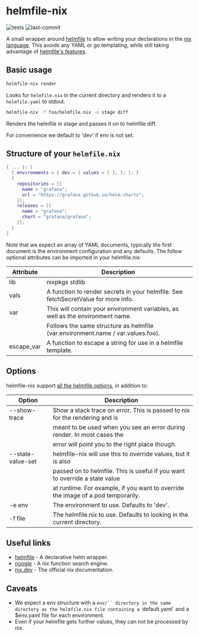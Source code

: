 # helmfile-nix

![tests](https://github.com/reMarkable/helmfile-nix/actions/workflows/test.yml/badge.svg) ![last-commit](https://img.shields.io/github/last-commit/reMarkable/helmfile-nix)

A small wrapper around [helmfile](https://github.com/helmfile/helmfile/) to allow writing your declarations in the
[nix language](https://nix.dev/tutorials/nix-language).
This avoids any YAML or go templating, while still taking advantage of [helmfile's
features](https://helmfile.readthedocs.io/en/stable/).

## Basic usage

```sh
helmfile-nix render
```

Looks for `helmfile.nix` in the current directory and renders it to a `helmfile.yaml` to stdout.

```sh
helmfile-nix -f foo/helmfile.nix -e stage diff
```

Renders the helmfile in stage and passes it on to helmfile diff.

For convenience we default to 'dev' if env is not set.

## Structure of your `helmfile.nix`

```nix
{ ... }: [
  { environments = { dev = { values = [ ]; }; }; }
  {
    repositories = [{
      name = "grafana";
      url = "https://grafana.github.io/helm-charts";
    }];
    releases = [{
      name = "grafana";
      chart = "grafana/grafana";
    }];
  }
]
```

Note that we expect an array of YAML documents, typically the first document is the environment
configuration and any defaults. The follow optional attributes can be imported in your helmfile.nix:

| Attribute  | Description                                                                        |
| ---------- | ---------------------------------------------------------------------------------- |
| lib        | nixpkgs stdlib                                                                     |
| vals       | A function to render secrets in your helmfile. See fetchSecretValue for more info. |
| var        | This will contain your environment variables, as well as the environment name.     |
|            | Follows the same structure as helmfile (var.environment.name / var.values.foo).    |
| escape_var | A function to escape a string for use in a helmfile template.                      |

## Options

helmfile-nix support [all the helmfile options](https://helmfile.readthedocs.io/en/stable/#cli-reference), in addition to:

| Option            | Description                                                                      |
| ----------------- | -------------------------------------------------------------------------------- |
| --show-trace      | Show a stack trace on error. This is passed to nix for the rendering and is      |
|                   | meant to be used when you see an error during render. In most cases the          |
|                   | error will point you to the right place though.                                  |
| --state-value-set | helmfile-nix will use this to override values, but it is also                    |
|                   | passed on to helmfile. This is useful if you want to override a state value      |
|                   | at runtime. For example, if you want to override the image of a pod temporarily. |
| -e env            | The environment to use. Defaults to 'dev'.                                       |
| -f file           | The helmfile.nix to use. Defaults to looking in the current directory.           |

## Useful links

- [helmfile](https://github.com/helmfile/helmfile/) - A declarative helm wrapper.
- [noogle](https://noogle.dev) - A nix function search engine.
- [nix.dev](https://nix.dev) - The official nix documentation.

## Caveats

- We expect a env structure with a `env/`` directory in the same directory as the helmfile.nix
file containing a `default.yaml` and a $env.yaml file for each environment.
- Even if your helmfile gets further values, they can not be processed by nix.

